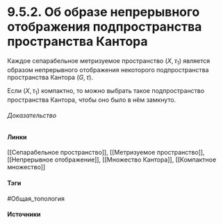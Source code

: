 # 9.5.2. Об образе непрерывного отображения подпространства пространства Кантора
Каждое сепарабельное метризуемое пространство $(X,\tau_{1})$ является образом непрерывного отображения некоторого подпространства пространства Кантора $(G,\tau)$.

Если $(X,\tau_{1})$ компактно, то можно выбрать такое подпространство пространства Кантора, чтобы оно было в нём замкнуто.

###### Доказательство
#### Линки
 [[Сепарабельное пространство]],
 [[Метризуемое пространство]],
 [[Непрерывное отображение]],
 [[Множество Кантора]],
 [[Компактное множество]]
#### Тэги
 #Общая_топология 
#### Источники
